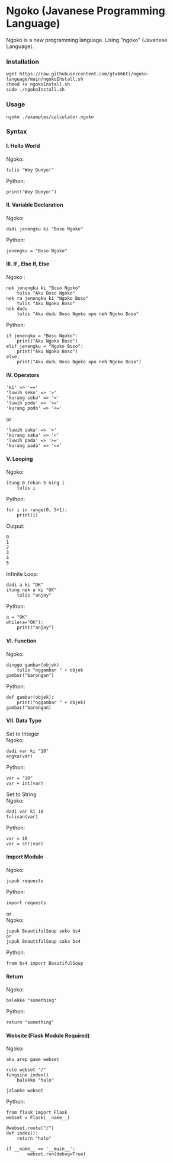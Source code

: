 # Ngoko (Javanese Programming Language)
Ngoko is a new programming language. Using "ngoko" (Javanese Language).
### Installation
```
wget https://raw.githubusercontent.com/gtx666ti/ngoko-language/main/ngokoInstall.sh
chmod +x ngokoInstall.sh
sudo ./ngokoInstall.sh
```
### Usage
```
ngoko ./examples/calculator.ngoko
```
### Syntax
#### I. Hello World
Ngoko:
```
tulis "Woy Dunyo!"
```
Python: 
```
print("Woy Dunyo!")
```
#### II. Variable Declaration
Ngoko:
```
dadi jenengku ki "Boso Ngoko"
```
Python:
``` 
jenengku = "Boso Ngoko"
```
#### III. If , Else If, Else
Ngoko :
```
nek jenengku ki "Boso Ngoko"
    tulis "Aku Boso Ngoko"
nek ra jenengku ki "Ngoko Boso"
    tulis "Aku Ngoko Boso"
nek dudu
    tulis "Aku dudu Boso Ngoko opo neh Ngoko Boso"
```
Python:
```
if jenengku = "Boso Ngoko":
    print("Aku Ngoko Boso")
elif jenengku = "Ngoko Boso":
    print("Aku Ngoko Boso")
else:
    print("Aku dudu Boso Ngoko opo neh Ngoko Boso")
```
#### IV. Operators
```
'ki' => '=='
'luwih seko' => '>'
'kurang seko' => '<'
'luwih podo' => '>='
'kurang podo' => '<='
```
or
```
'luwih saka' => '>'
'kurang saka' => '<'
'luwih pada' => '>='
'kurang pada' => '<='
```
#### V. Looping
Ngoko:
```
itung 0 tekan 5 ning i
    tulis i
```
Python:
```
for i in range(0, 5+1):
    print(i)
```
Output:
```
0
1
2
3
4
5
```
Infinite Loop:
```
dadi a ki "OK"
itung nek a ki "OK"
    tulis "anjay"
```
Python:
```
a = "OK"
while(a="OK"):
    print("anjay")
```
#### VI. Function
Ngoko:
```
dinggo gambar(objek)
    tulis "nggambar " + objek
gambar("barongan") 
```
Python:
```
def gambar(objek):
    print("nggambar " + objek)
gambar("barongan)
```
#### VII. Data Type
Set to Integer<br/>
Ngoko:
```
dadi var ki "10"
angka(var)
```
Python:
```
var = "10"
var = int(var)
```
Set to String<br/>
Ngoko:
```
dadi var ki 10
tulisan(var)
```
Python:
```
var = 10
var = str(var)
```
#### Import Module
Ngoko:
```
jupuk requests
```
Python:
```
import requests
```

or 
<br/>
Ngoko:
```
jupuk BeautifulSoup seko bs4
or
jupuk BeautifulSoup saka bs4

```
Python:
```
from bs4 import BeautifulSoup
```
#### Return
Ngoko:
```
balekke "something"
```
Python:
```
return "something"
```
#### Website (Flask Module Required)
Ngoko:
```
aku arep gawe webset

rute webset "/"
fungsine index()
    balekke "halo"

jalanke webset
```
Python:
```
from flask import Flask
webset = Flask(__name__)

@webset.route("/")
def index():
    return "halo"

if __name__ == '__main__':
        webset.run(debug=True)
```
